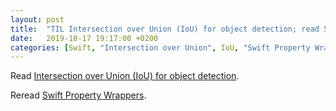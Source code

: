```yaml
---
layout: post
title:  "TIL Intersection over Union (IoU) for object detection; read Swift Property Wrappers"
date:   2019-10-17 19:17:00 +0200
categories: [Swift, "Intersection over Union", IoU, "Swift Property Wrappers"]
---
```

Read [Intersection over Union (IoU) for object detection](https://www.pyimagesearch.com/2016/11/07/intersection-over-union-iou-for-object-detection/).

Reread [Swift Property Wrappers](https://nshipster.com/propertywrapper/). 
